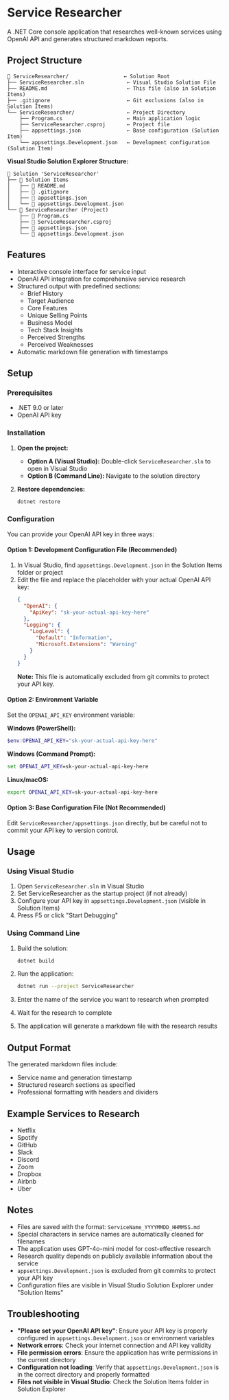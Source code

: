 # Service Researcher

A .NET Core console application that researches well-known services using OpenAI API and generates structured markdown reports.

## Project Structure

```
📂 ServiceResearcher/                  ← Solution Root
├── ServiceResearcher.sln              ← Visual Studio Solution File
├── README.md                          ← This file (also in Solution Items)
├── .gitignore                         ← Git exclusions (also in Solution Items)
└── ServiceResearcher/                 ← Project Directory
    ├── Program.cs                     ← Main application logic
    ├── ServiceResearcher.csproj       ← Project file
    ├── appsettings.json               ← Base configuration (Solution Item)
    └── appsettings.Development.json   ← Development configuration (Solution Item)
```

**Visual Studio Solution Explorer Structure:**
```
📁 Solution 'ServiceResearcher'
├── 📁 Solution Items
│   ├── 📄 README.md
│   ├── 📄 .gitignore
│   ├── 📄 appsettings.json
│   └── 📄 appsettings.Development.json
└── 📁 ServiceResearcher (Project)
    ├── 📄 Program.cs
    ├── 📄 ServiceResearcher.csproj
    ├── 📄 appsettings.json
    └── 📄 appsettings.Development.json
```

## Features

- Interactive console interface for service input
- OpenAI API integration for comprehensive service research
- Structured output with predefined sections:
  - Brief History
  - Target Audience
  - Core Features
  - Unique Selling Points
  - Business Model
  - Tech Stack Insights
  - Perceived Strengths
  - Perceived Weaknesses
- Automatic markdown file generation with timestamps

## Setup

### Prerequisites

- .NET 9.0 or later
- OpenAI API key

### Installation

1. **Open the project:**
   - **Option A (Visual Studio):** Double-click `ServiceResearcher.sln` to open in Visual Studio
   - **Option B (Command Line):** Navigate to the solution directory

2. **Restore dependencies:**
   ```bash
   dotnet restore
   ```

### Configuration

You can provide your OpenAI API key in three ways:

#### Option 1: Development Configuration File (Recommended)
1. In Visual Studio, find `appsettings.Development.json` in the Solution Items folder or project
2. Edit the file and replace the placeholder with your actual OpenAI API key:
   ```json
   {
     "OpenAI": {
       "ApiKey": "sk-your-actual-api-key-here"
     },
     "Logging": {
       "LogLevel": {
         "Default": "Information",
         "Microsoft.Extensions": "Warning"
       }
     }
   }
   ```
   **Note:** This file is automatically excluded from git commits to protect your API key.

#### Option 2: Environment Variable
Set the `OPENAI_API_KEY` environment variable:

**Windows (PowerShell):**
```powershell
$env:OPENAI_API_KEY="sk-your-actual-api-key-here"
```

**Windows (Command Prompt):**
```cmd
set OPENAI_API_KEY=sk-your-actual-api-key-here
```

**Linux/macOS:**
```bash
export OPENAI_API_KEY=sk-your-actual-api-key-here
```

#### Option 3: Base Configuration File (Not Recommended)
Edit `ServiceResearcher/appsettings.json` directly, but be careful not to commit your API key to version control.

## Usage

### Using Visual Studio
1. Open `ServiceResearcher.sln` in Visual Studio
2. Set ServiceResearcher as the startup project (if not already)
3. Configure your API key in `appsettings.Development.json` (visible in Solution Items)
4. Press F5 or click "Start Debugging"

### Using Command Line
1. Build the solution:
   ```bash
   dotnet build
   ```

2. Run the application:
   ```bash
   dotnet run --project ServiceResearcher
   ```

3. Enter the name of the service you want to research when prompted

4. Wait for the research to complete

5. The application will generate a markdown file with the research results

## Output Format

The generated markdown files include:
- Service name and generation timestamp
- Structured research sections as specified
- Professional formatting with headers and dividers

## Example Services to Research

- Netflix
- Spotify
- GitHub
- Slack
- Discord
- Zoom
- Dropbox
- Airbnb
- Uber

## Notes

- Files are saved with the format: `ServiceName_YYYYMMDD_HHMMSS.md`
- Special characters in service names are automatically cleaned for filenames
- The application uses GPT-4o-mini model for cost-effective research
- Research quality depends on publicly available information about the service
- `appsettings.Development.json` is excluded from git commits to protect your API key
- Configuration files are visible in Visual Studio Solution Explorer under "Solution Items"

## Troubleshooting

- **"Please set your OpenAI API key"**: Ensure your API key is properly configured in `appsettings.Development.json` or environment variables
- **Network errors**: Check your internet connection and API key validity
- **File permission errors**: Ensure the application has write permissions in the current directory
- **Configuration not loading**: Verify that `appsettings.Development.json` is in the correct directory and properly formatted
- **Files not visible in Visual Studio**: Check the Solution Items folder in Solution Explorer 